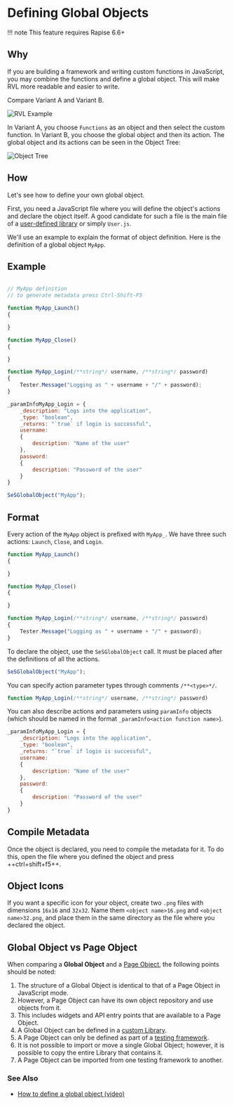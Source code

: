 # Defining Global Objects

!!! note
    This feature requires Rapise 6.6+

## Why

If you are building a framework and writing custom functions in JavaScript, you may combine the functions and define a global object. This will make RVL more readable and easier to write.

Compare Variant A and Variant B.

![RVL Example](./img/global_object_rvl_example.png)

In Variant A, you choose `Functions` as an object and then select the custom function. In Variant B, you choose the global object and then its action. The global object and its actions can be seen in the Object Tree:

![Object Tree](./img/global_object_in_object_tree.png)

## How

Let's see how to define your own global object.

First, you need a JavaScript file where you will define the object's actions and declare the object itself. A good candidate for such a file is the main file of a [user-defined library](tutorial_custom_library.md#2-libuser) or simply `User.js`.

We'll use an example to explain the format of object definition. Here is the definition of a global object `MyApp`.

## Example

```javascript

// MyApp definition
// to generate metadata press Ctrl-Shift-F5

function MyApp_Launch()
{

}

function MyApp_Close()
{

}

function MyApp_Login(/**string*/ username, /**string*/ password)
{
    Tester.Message("Logging as " + username + "/" + password);
}

_paramInfoMyApp_Login = {
    _description: "Logs into the application",
    _type: "boolean",
    _returns: "`true` if login is successful",
    username:
    {
        description: "Name of the user"
    },
    password:
    {
        description: "Password of the user"
    }
}

SeSGlobalObject("MyApp");

```

## Format

Every action of the `MyApp` object is prefixed with `MyApp_`. We have three such actions: `Launch`, `Close`, and `Login`.

```javascript
function MyApp_Launch()
{

}

function MyApp_Close()
{

}

function MyApp_Login(/**string*/ username, /**string*/ password)
{
    Tester.Message("Logging as " + username + "/" + password);
}
```

To declare the object, use the `SeSGlobalObject` call. It must be placed after the definitions of all the actions.

```javascript
SeSGlobalObject("MyApp");
```

You can specify action parameter types through comments `/**<type>*/`.

```javascript
function MyApp_Login(/**string*/ username, /**string*/ password)
```

You can also describe actions and parameters using `paramInfo` objects (which should be named in the format `_paramInfo<action function name>`).

```javascript
_paramInfoMyApp_Login = {
    _description: "Logs into the application",
    _type: "boolean",
    _returns: "`true` if login is successful",
    username:
    {
        description: "Name of the user"
    },
    password:
    {
        description: "Password of the user"
    }
}
```

## Compile Metadata

Once the object is declared, you need to compile the metadata for it. To do this, open the file where you defined the object and press ++ctrl+shift+f5++.

## Object Icons

If you want a specific icon for your object, create two `.png` files with dimensions `16x16` and `32x32`. Name them `<object name>16.png` and `<object name>32.png`, and place them in the same directory as the file where you declared the object.

## Global Object vs Page Object

When comparing a **Global Object** and a [Page Object](./Frameworks/pageobjects.md), the following points should be noted:

1.  The structure of a Global Object is identical to that of a Page Object in JavaScript mode.
2.  However, a Page Object can have its own object repository and use objects from it.
3.  This includes widgets and API entry points that are available to a Page Object.
4.  A Global Object can be defined in a [custom Library](custom_libraries.md).
5.  A Page Object can only be defined as part of a [testing framework](./Frameworks/frameworks.md).
6.  It is not possible to import or move a single Global Object; however, it is possible to copy the entire Library that contains it.
7.  A Page Object can be imported from one testing framework to another.

### See Also

- [How to define a global object (video)](https://www.youtube.com/watch?v=BIgOIxkZ5Hk&t=1408s)